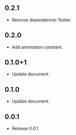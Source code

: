 ## 0.2.1

* Remove dependencie: flutter.

## 0.2.0

* Add annotation constant.

## 0.1.0+1

* Update document.

## 0.1.0

* Update document.

## 0.0.1

* Release 0.0.1.
